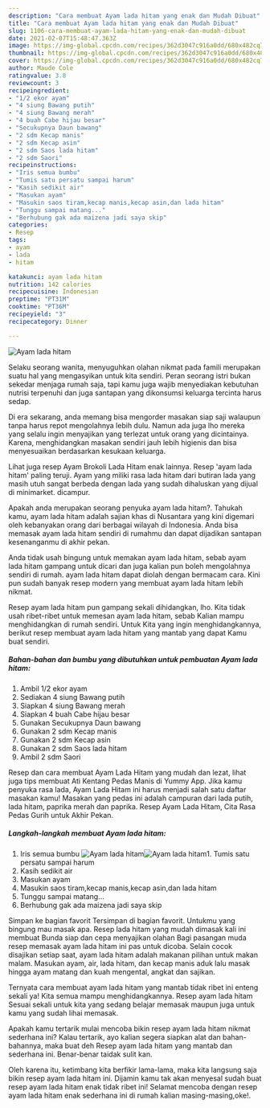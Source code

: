 ```yaml
---
description: "Cara membuat Ayam lada hitam yang enak dan Mudah Dibuat"
title: "Cara membuat Ayam lada hitam yang enak dan Mudah Dibuat"
slug: 1106-cara-membuat-ayam-lada-hitam-yang-enak-dan-mudah-dibuat
date: 2021-02-07T15:48:47.363Z
image: https://img-global.cpcdn.com/recipes/362d3047c916a0dd/680x482cq70/ayam-lada-hitam-foto-resep-utama.jpg
thumbnail: https://img-global.cpcdn.com/recipes/362d3047c916a0dd/680x482cq70/ayam-lada-hitam-foto-resep-utama.jpg
cover: https://img-global.cpcdn.com/recipes/362d3047c916a0dd/680x482cq70/ayam-lada-hitam-foto-resep-utama.jpg
author: Maude Cole
ratingvalue: 3.8
reviewcount: 3
recipeingredient:
- "1/2 ekor ayam"
- "4 siung Bawang putih"
- "4 siung Bawang merah"
- "4 buah Cabe hijau besar"
- "Secukupnya Daun bawang"
- "2 sdm Kecap manis"
- "2 sdm Kecap asin"
- "2 sdm Saos lada hitam"
- "2 sdm Saori"
recipeinstructions:
- "Iris semua bumbu"
- "Tumis satu persatu sampai harum"
- "Kasih sedikit air"
- "Masukan ayam"
- "Masukin saos tiram,kecap manis,kecap asin,dan lada hitam"
- "Tunggu sampai matang..."
- "Berhubung gak ada maizena jadi saya skip"
categories:
- Resep
tags:
- ayam
- lada
- hitam

katakunci: ayam lada hitam 
nutrition: 142 calories
recipecuisine: Indonesian
preptime: "PT31M"
cooktime: "PT36M"
recipeyield: "3"
recipecategory: Dinner

---
```



![Ayam lada hitam](https://img-global.cpcdn.com/recipes/362d3047c916a0dd/680x482cq70/ayam-lada-hitam-foto-resep-utama.jpg)

Selaku seorang wanita, menyuguhkan olahan nikmat pada famili merupakan suatu hal yang mengasyikan untuk kita sendiri. Peran seorang istri bukan sekedar menjaga rumah saja, tapi kamu juga wajib menyediakan kebutuhan nutrisi terpenuhi dan juga santapan yang dikonsumsi keluarga tercinta harus sedap.

Di era  sekarang, anda memang bisa mengorder masakan siap saji walaupun tanpa harus repot mengolahnya lebih dulu. Namun ada juga lho mereka yang selalu ingin menyajikan yang terlezat untuk orang yang dicintainya. Karena, menghidangkan masakan sendiri jauh lebih higienis dan bisa menyesuaikan berdasarkan kesukaan keluarga. 

Lihat juga resep Ayam Brokoli Lada Hitam enak lainnya. Resep &#39;ayam lada hitam&#39; paling teruji. Ayam yang miliki rasa lada hitam dari butiran lada yang masih utuh sangat berbeda dengan lada yang sudah dihaluskan yang dijual di minimarket. dicampur.

Apakah anda merupakan seorang penyuka ayam lada hitam?. Tahukah kamu, ayam lada hitam adalah sajian khas di Nusantara yang kini digemari oleh kebanyakan orang dari berbagai wilayah di Indonesia. Anda bisa memasak ayam lada hitam sendiri di rumahmu dan dapat dijadikan santapan kesenanganmu di akhir pekan.

Anda tidak usah bingung untuk memakan ayam lada hitam, sebab ayam lada hitam gampang untuk dicari dan juga kalian pun boleh mengolahnya sendiri di rumah. ayam lada hitam dapat diolah dengan bermacam cara. Kini pun sudah banyak resep modern yang membuat ayam lada hitam lebih nikmat.

Resep ayam lada hitam pun gampang sekali dihidangkan, lho. Kita tidak usah ribet-ribet untuk memesan ayam lada hitam, sebab Kalian mampu menghidangkan di rumah sendiri. Untuk Kita yang ingin menghidangkannya, berikut resep membuat ayam lada hitam yang mantab yang dapat Kamu buat sendiri.

<!--inarticleads1-->

##### Bahan-bahan dan bumbu yang dibutuhkan untuk pembuatan Ayam lada hitam:

1. Ambil 1/2 ekor ayam
1. Sediakan 4 siung Bawang putih
1. Siapkan 4 siung Bawang merah
1. Siapkan 4 buah Cabe hijau besar
1. Gunakan Secukupnya Daun bawang
1. Gunakan 2 sdm Kecap manis
1. Gunakan 2 sdm Kecap asin
1. Gunakan 2 sdm Saos lada hitam
1. Ambil 2 sdm Saori


Resep dan cara membuat Ayam Lada Hitam yang mudah dan lezat, lihat juga tips membuat Ati Kentang Pedas Manis di Yummy App. Jika kamu penyuka rasa lada, Ayam Lada Hitam ini harus menjadi salah satu daftar masakan kamu! Masakan yang pedas ini adalah campuran dari lada putih, lada hitam, paprika merah dan paprika. Resep Ayam Lada Hitam, Cita Rasa Pedas Gurih untuk Akhir Pekan. 

<!--inarticleads2-->

##### Langkah-langkah membuat Ayam lada hitam:

1. Iris semua bumbu
<img src="https://img-global.cpcdn.com/steps/20a9ecc96db54911/160x128cq70/ayam-lada-hitam-langkah-memasak-1-foto.jpg" alt="Ayam lada hitam"><img src="https://img-global.cpcdn.com/steps/56998500ead83ba5/160x128cq70/ayam-lada-hitam-langkah-memasak-1-foto.jpg" alt="Ayam lada hitam">1. Tumis satu persatu sampai harum
1. Kasih sedikit air
1. Masukan ayam
1. Masukin saos tiram,kecap manis,kecap asin,dan lada hitam
1. Tunggu sampai matang...
1. Berhubung gak ada maizena jadi saya skip


Simpan ke bagian favorit Tersimpan di bagian favorit. Untukmu yang bingung mau masak apa. Resep lada hitam yang mudah dimasak kali ini membuat Bunda siap dan cepa menyajikan olahan Bagi pasangan muda resep memasak ayam lada hitam ini pas untuk dicoba. Selain cocok disajikan setiap saat, ayam lada hitam adalah makanan pilihan untuk makan malam. Masukan ayam, air, lada hitam, dan kecap manis aduk lalu masak hingga ayam matang dan kuah mengental, angkat dan sajikan. 

Ternyata cara membuat ayam lada hitam yang mantab tidak ribet ini enteng sekali ya! Kita semua mampu menghidangkannya. Resep ayam lada hitam Sesuai sekali untuk kita yang sedang belajar memasak maupun juga untuk kamu yang sudah lihai memasak.

Apakah kamu tertarik mulai mencoba bikin resep ayam lada hitam nikmat sederhana ini? Kalau tertarik, ayo kalian segera siapkan alat dan bahan-bahannya, maka buat deh Resep ayam lada hitam yang mantab dan sederhana ini. Benar-benar taidak sulit kan. 

Oleh karena itu, ketimbang kita berfikir lama-lama, maka kita langsung saja bikin resep ayam lada hitam ini. Dijamin kamu tak akan menyesal sudah buat resep ayam lada hitam enak tidak ribet ini! Selamat mencoba dengan resep ayam lada hitam enak sederhana ini di rumah kalian masing-masing,oke!.

